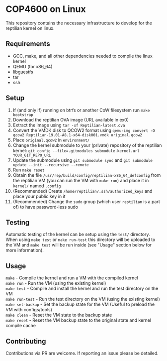 # COP4600 on Linux

This repository contains the necessary infrastructure to develop for the reptilian kernel on linux.

## Requirements

- GCC, make, and all other dependencies needed to compile the linux kernel
- QEMU (for x86\_64)
- libguestfs
- tar
- ssh

## Setup

1. If (and only if) running on btrfs or another CoW filesystem run `make bootstrap`
2. Download the reptilian OVA image (URL available in ex0)
3. Extract the image using `tar -xf Reptilian-latest.ova`
4. Convert the VMDK disk to QCOW2 format using `qemu-img convert -O qcow2 Reptilian-19.01-A8.1-x64-disk001.vmdk original.qcow2`
5. Place `original.qcow2` in `environment/`
6. Change the kernel submodule to your (private) repository of the reptilian kernel: `git config --file=.gitmodules submodule.kernel.url YOUR_GIT_REPO_URL`
7. Update the submodule using `git submodule sync` and `git submodule update --init --recursive --remote`
8. Run `make reset`
9. Obtain the file `/usr/rep/build/config/reptilian-x86_64_defconfig` from the reptilian VM (you can run the VM with `make run`) and place it in `kernel/` named `.config`
10. (Recommended) Create `/home/reptilian/.ssh/authorized_keys` and place your public key in it
11. (Recommended) Change the `sudo` group (which user `reptilian` is a part of) to have password-less sudo

## Testing

Automatic testing of the kernel can be setup using the `test/` directory. When using `make test` or `make run-test` this directory will be uploaded to the VM and `make test` will be run inside (see "Usage" section below for more information).

## Usage

`make` - Compile the kernel and run a VM with the compiled kernel  
`make run` - Run the VM (using the existing kernel)  
`make test` - Compile and install the kernel and run the test directory on the VM  
`make run-test` - Run the test directory on the VM (using the existing kernel)  
`make set-backup` - Set the backup state for the VM (Useful to preload the VM with configs/tools)  
`make clean` - Reset the VM state to the backup state  
`make reset` - Reset the VM backup state to the original state and kernel compile cache

## Contributing

Contributions via PR are welcome. If reporting an issue please be detailed.

